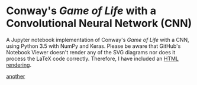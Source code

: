 # Conway's *Game of Life* with a Convolutional Neural Network (CNN)

A Jupyter notebook implementation of Conway's *Game of Life* with a CNN, using Python 3.5 with NumPy and Keras. Please be aware that GitHub's Notebook Viewer doesn't render any of the SVG diagrams nor does it process the LaTeX code correctly. Therefore, I have included an [HTML rendering](https://rhaver.github.io/Conway's%20Game%20of%20Life%20with%20CNN.html).

[another](/Conway%27s%20Game%20of%20Life%20with%20CNN%20%28render%29.html)

<!--
Another rendered preview of the Jupyter notebook, but which doesn't put the output cells in nice scrollable blocks:
https://nbviewer.jupyter.org/github/rhaver/conways-game-of-life-with-cnn/blob/master/Conway's%20Game%20of%20Life%20with%20CNN.ipynb
-->